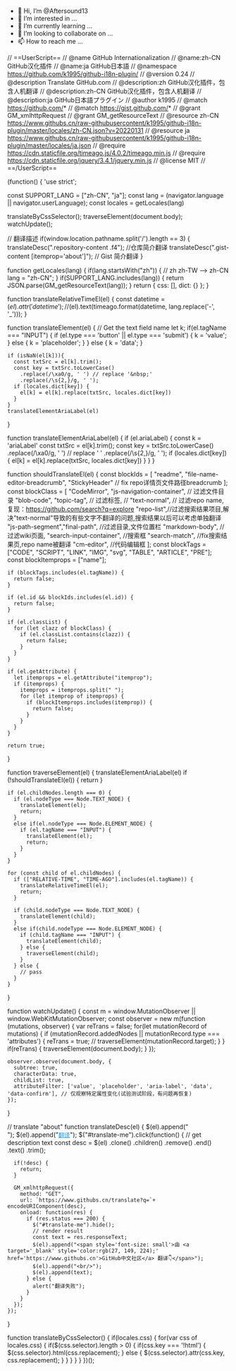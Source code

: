 - 👋 Hi, I’m @Aftersound13
- 👀 I’m interested in ...
- 🌱 I’m currently learning ...
- 💞️ I’m looking to collaborate on ...
- 📫 How to reach me ...

<!---
Aftersound13/Aftersound13 is a ✨ special ✨ repository because its `README.md` (this file) appears on your GitHub profile.
You can click the Preview link to take a look at your changes.
--->
// ==UserScript==
// @name                GitHub Internationalization
// @name:zh-CN          GitHub汉化插件
// @name:ja             GitHub日本語
// @namespace           https://github.com/k1995/github-i18n-plugin/
// @version             0.24
// @description         Translate GitHub.com
// @description:zh      GitHub汉化插件，包含人机翻译
// @description:zh-CN   GitHub汉化插件，包含人机翻译
// @description:ja      GitHub日本語プラグイン
// @author              k1995
// @match               https://github.com/*
// @match               https://gist.github.com/*
// @grant               GM_xmlhttpRequest
// @grant               GM_getResourceText
// @resource            zh-CN https://www.githubs.cn/raw-githubusercontent/k1995/github-i18n-plugin/master/locales/zh-CN.json?v=20220131
// @resource            ja https://www.githubs.cn/raw-githubusercontent/k1995/github-i18n-plugin/master/locales/ja.json
// @require             https://cdn.staticfile.org/timeago.js/4.0.2/timeago.min.js
// @require             https://cdn.staticfile.org/jquery/3.4.1/jquery.min.js
// @license MIT
// ==/UserScript==

(function() {
  'use strict';

  const SUPPORT_LANG = ["zh-CN", "ja"];
  const lang = (navigator.language || navigator.userLanguage);
  const locales = getLocales(lang)

  translateByCssSelector();
  traverseElement(document.body);
  watchUpdate();

  // 翻译描述
  if(window.location.pathname.split('/').length == 3) {
    translateDesc(".repository-content .f4"); //仓库简介翻译
    translateDesc(".gist-content [itemprop='about']"); // Gist 简介翻译
  }


  function getLocales(lang) {
    if(lang.startsWith("zh")) { // zh zh-TW --> zh-CN
      lang = "zh-CN";
    }
    if(SUPPORT_LANG.includes(lang)) {
      return JSON.parse(GM_getResourceText(lang));
    }
    return {
      css: [],
      dict: {}
    };
  }

  function translateRelativeTimeEl(el) {
    const datetime = $(el).attr('datetime');
    //$(el).text(timeago.format(datetime, lang.replace('-', '_')));
  }

  function translateElement(el) {
    // Get the text field name
    let k;
    if(el.tagName === "INPUT") {
      if (el.type === 'button' || el.type === 'submit') {
        k = 'value';
      } else {
        k = 'placeholder';
      }
    } else {
      k = 'data';
    }

    if (isNaN(el[k])){
      const txtSrc = el[k].trim();
      const key = txtSrc.toLowerCase()
        .replace(/\xa0/g, ' ') // replace '&nbsp;'
        .replace(/\s{2,}/g, ' ');
      if (locales.dict[key]) {
        el[k] = el[k].replace(txtSrc, locales.dict[key])
      }
    }
    translateElementAriaLabel(el)
  }

  function translateElementAriaLabel(el) {
    if (el.ariaLabel) {
      const k = 'ariaLabel'
      const txtSrc = el[k].trim();
      const key = txtSrc.toLowerCase()
        .replace(/\xa0/g, ' ') // replace '&nbsp;'
        .replace(/\s{2,}/g, ' ');
      if (locales.dict[key]) {
        el[k] = el[k].replace(txtSrc, locales.dict[key])
      }
    }
  }

  function shouldTranslateEl(el) {
    const blockIds = [
		"readme",
		"file-name-editor-breadcrumb", "StickyHeader" // fix repo详情页文件路径breadcrumb
	];
    const blockClass = [
      "CodeMirror",
      "js-navigation-container", // 过滤文件目录
      "blob-code",
      "topic-tag", // 过滤标签,
      // "text-normal", // 过滤repo name, 复现：https://github.com/search?q=explore
      "repo-list",//过滤搜索结果项目,解决"text-normal"导致的有些文字不翻译的问题,搜索结果以后可以考虑单独翻译
      "js-path-segment","final-path", //过滤目录,文件位置栏
      "markdown-body", // 过滤wiki页面,
	  "search-input-container", //搜索框
      "search-match", //fix搜索结果页,repo name被翻译
      "cm-editor", //代码编辑框
    ];
    const blockTags = ["CODE", "SCRIPT", "LINK", "IMG", "svg", "TABLE", "ARTICLE", "PRE"];
    const blockItemprops = ["name"];

    if (blockTags.includes(el.tagName)) {
      return false;
    }

    if (el.id && blockIds.includes(el.id)) {
      return false;
    }

    if (el.classList) {
      for (let clazz of blockClass) {
        if (el.classList.contains(clazz)) {
          return false;
        }
      }
    }

    if (el.getAttribute) {
      let itemprops = el.getAttribute("itemprop");
      if (itemprops) {
        itemprops = itemprops.split(" ");
        for (let itemprop of itemprops) {
          if (blockItemprops.includes(itemprop)) {
            return false;
          }
        }
      }
    }

    return true;
  }

  function traverseElement(el) {
    translateElementAriaLabel(el)
    if (!shouldTranslateEl(el)) {
      return
    }

    if (el.childNodes.length === 0) {
      if (el.nodeType === Node.TEXT_NODE) {
        translateElement(el);
        return;
      }
      else if(el.nodeType === Node.ELEMENT_NODE) {
        if (el.tagName === "INPUT") {
          translateElement(el);
          return;
        }
      }
    }

    for (const child of el.childNodes) {
      if (["RELATIVE-TIME", "TIME-AGO"].includes(el.tagName)) {
        translateRelativeTimeEl(el);
        return;
      }

      if (child.nodeType === Node.TEXT_NODE) {
        translateElement(child);
      }
      else if(child.nodeType === Node.ELEMENT_NODE) {
        if (child.tagName === "INPUT") {
          translateElement(child);
        } else {
          traverseElement(child);
        }
      } else {
        // pass
      }
    }
  }

  function watchUpdate() {
    const m = window.MutationObserver || window.WebKitMutationObserver;
    const observer = new m(function (mutations, observer) {
      var reTrans = false;
      for(let mutationRecord of mutations) {
        if (mutationRecord.addedNodes || mutationRecord.type === 'attributes') {
          reTrans = true;
          // traverseElement(mutationRecord.target);
        }
      }
      if(reTrans) {
          traverseElement(document.body);
      }
    });

    observer.observe(document.body, {
      subtree: true,
      characterData: true,
      childList: true,
      attributeFilter: ['value', 'placeholder', 'aria-label', 'data', 'data-confirm'], // 仅观察特定属性变化(试验测试阶段，有问题再恢复)
    });
  }

  // translate "about"
  function translateDesc(el) {
    $(el).append("<br/>");
    $(el).append("<a id='translate-me' href='#' style='color:rgb(27, 149, 224);font-size: small'>翻译</a>");
    $("#translate-me").click(function() {
      // get description text
      const desc = $(el)
        .clone()
        .children()
        .remove()
        .end()
        .text()
        .trim();

      if(!desc) {
        return;
      }

      GM_xmlhttpRequest({
        method: "GET",
        url: `https://www.githubs.cn/translate?q=`+ encodeURIComponent(desc),
        onload: function(res) {
          if (res.status === 200) {
            $("#translate-me").hide();
            // render result
            const text = res.responseText;
            $(el).append("<span style='font-size: small'>由 <a target='_blank' style='color:rgb(27, 149, 224);' href='https://www.githubs.cn'>GitHub中文社区</a> 翻译👇</span>");
            $(el).append("<br/>");
            $(el).append(text);
          } else {
            alert("翻译失败");
          }
        }
      });
    });
  }

  function translateByCssSelector() {
    if(locales.css) {
      for(var css of locales.css) {
        if($(css.selector).length > 0) {
          if(css.key === '!html') {
            $(css.selector).html(css.replacement);
          } else {
            $(css.selector).attr(css.key, css.replacement);
          }
        }
      }
    }
  }
})();
